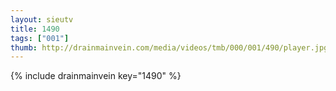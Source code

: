 ```yaml
--- 
layout: sieutv
title: 1490
tags: ["001"]
thumb: http://drainmainvein.com/media/videos/tmb/000/001/490/player.jpg
---
```

{% include drainmainvein key="1490" %} 
